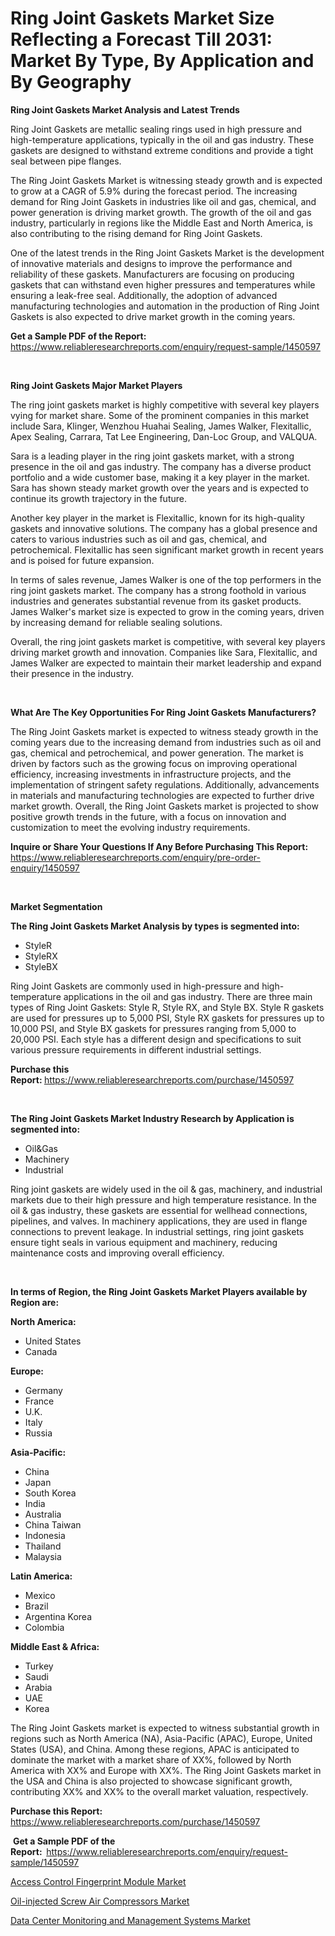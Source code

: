<p><h1>Ring Joint Gaskets Market Size Reflecting a Forecast Till 2031: Market By Type, By Application and By Geography</h1></p><p><strong>Ring Joint Gaskets Market Analysis and Latest Trends</strong></p>
<p><p>Ring Joint Gaskets are metallic sealing rings used in high pressure and high-temperature applications, typically in the oil and gas industry. These gaskets are designed to withstand extreme conditions and provide a tight seal between pipe flanges.</p><p>The Ring Joint Gaskets Market is witnessing steady growth and is expected to grow at a CAGR of 5.9% during the forecast period. The increasing demand for Ring Joint Gaskets in industries like oil and gas, chemical, and power generation is driving market growth. The growth of the oil and gas industry, particularly in regions like the Middle East and North America, is also contributing to the rising demand for Ring Joint Gaskets.</p><p>One of the latest trends in the Ring Joint Gaskets Market is the development of innovative materials and designs to improve the performance and reliability of these gaskets. Manufacturers are focusing on producing gaskets that can withstand even higher pressures and temperatures while ensuring a leak-free seal. Additionally, the adoption of advanced manufacturing technologies and automation in the production of Ring Joint Gaskets is also expected to drive market growth in the coming years.</p></p>
<p><strong>Get a Sample PDF of the Report:&nbsp;</strong> <a href="https://www.reliableresearchreports.com/enquiry/request-sample/1450597">https://www.reliableresearchreports.com/enquiry/request-sample/1450597</a></p>
<p>&nbsp;</p>
<p><strong>Ring Joint Gaskets Major Market Players</strong></p>
<p><p>The ring joint gaskets market is highly competitive with several key players vying for market share. Some of the prominent companies in this market include Sara, Klinger, Wenzhou Huahai Sealing, James Walker, Flexitallic, Apex Sealing, Carrara, Tat Lee Engineering, Dan-Loc Group, and VALQUA.</p><p>Sara is a leading player in the ring joint gaskets market, with a strong presence in the oil and gas industry. The company has a diverse product portfolio and a wide customer base, making it a key player in the market. Sara has shown steady market growth over the years and is expected to continue its growth trajectory in the future.</p><p>Another key player in the market is Flexitallic, known for its high-quality gaskets and innovative solutions. The company has a global presence and caters to various industries such as oil and gas, chemical, and petrochemical. Flexitallic has seen significant market growth in recent years and is poised for future expansion.</p><p>In terms of sales revenue, James Walker is one of the top performers in the ring joint gaskets market. The company has a strong foothold in various industries and generates substantial revenue from its gasket products. James Walker's market size is expected to grow in the coming years, driven by increasing demand for reliable sealing solutions.</p><p>Overall, the ring joint gaskets market is competitive, with several key players driving market growth and innovation. Companies like Sara, Flexitallic, and James Walker are expected to maintain their market leadership and expand their presence in the industry.</p></p>
<p>&nbsp;</p>
<p><strong>What Are The Key Opportunities For Ring Joint Gaskets Manufacturers?</strong></p>
<p><p>The Ring Joint Gaskets market is expected to witness steady growth in the coming years due to the increasing demand from industries such as oil and gas, chemical and petrochemical, and power generation. The market is driven by factors such as the growing focus on improving operational efficiency, increasing investments in infrastructure projects, and the implementation of stringent safety regulations. Additionally, advancements in materials and manufacturing technologies are expected to further drive market growth. Overall, the Ring Joint Gaskets market is projected to show positive growth trends in the future, with a focus on innovation and customization to meet the evolving industry requirements.</p></p>
<p><strong>Inquire or Share Your Questions If Any Before Purchasing This Report:</strong> <a href="https://www.reliableresearchreports.com/enquiry/pre-order-enquiry/1450597">https://www.reliableresearchreports.com/enquiry/pre-order-enquiry/1450597</a></p>
<p>&nbsp;</p>
<p><strong>Market Segmentation</strong></p>
<p><strong>The Ring Joint Gaskets Market Analysis by types is segmented into:</strong></p>
<p><ul><li>StyleR</li><li>StyleRX</li><li>StyleBX</li></ul></p>
<p><p>Ring Joint Gaskets are commonly used in high-pressure and high-temperature applications in the oil and gas industry. There are three main types of Ring Joint Gaskets: Style R, Style RX, and Style BX. Style R gaskets are used for pressures up to 5,000 PSI, Style RX gaskets for pressures up to 10,000 PSI, and Style BX gaskets for pressures ranging from 5,000 to 20,000 PSI. Each style has a different design and specifications to suit various pressure requirements in different industrial settings.</p></p>
<p><strong>Purchase this Report:&nbsp;</strong><a href="https://www.reliableresearchreports.com/purchase/1450597">https://www.reliableresearchreports.com/purchase/1450597</a></p>
<p>&nbsp;</p>
<p><strong>The Ring Joint Gaskets Market Industry Research by Application is segmented into:</strong></p>
<p><ul><li>Oil&Gas</li><li>Machinery</li><li>Industrial</li></ul></p>
<p><p>Ring joint gaskets are widely used in the oil & gas, machinery, and industrial markets due to their high pressure and high temperature resistance. In the oil & gas industry, these gaskets are essential for wellhead connections, pipelines, and valves. In machinery applications, they are used in flange connections to prevent leakage. In industrial settings, ring joint gaskets ensure tight seals in various equipment and machinery, reducing maintenance costs and improving overall efficiency.</p></p>
<p>&nbsp;</p>
<p><strong>In terms of Region, the Ring Joint Gaskets Market Players available by Region are:</strong></p>
<p>
    <p> <strong> North America: </strong>
        <ul>
            <li>United States</li>
            <li>Canada</li>
        </ul>
        </p> 
    <p> <strong> Europe: </strong>
        <ul>
            <li>Germany</li>
            <li>France</li>
            <li>U.K.</li>
            <li>Italy</li>
            <li>Russia</li>
        </ul>
        </p> 
    <p> <strong> Asia-Pacific: </strong>
        <ul>
            <li>China</li>
            <li>Japan</li>
            <li>South Korea</li>
            <li>India</li>
            <li>Australia</li>
            <li>China Taiwan</li>
            <li>Indonesia</li>
            <li>Thailand</li>
            <li>Malaysia</li>
        </ul>
        </p> 
    <p> <strong> Latin America: </strong>
        <ul>
            <li>Mexico</li>
            <li>Brazil</li>
            <li>Argentina Korea</li>
            <li>Colombia</li>
        </ul>
        </p> 
    <p> <strong> Middle East & Africa: </strong>
        <ul>
            <li>Turkey</li>
            <li>Saudi</li>
            <li>Arabia</li>
            <li>UAE</li>
            <li>Korea</li>
        </ul>
    </p>
    </p>
<p><p>The Ring Joint Gaskets market is expected to witness substantial growth in regions such as North America (NA), Asia-Pacific (APAC), Europe, United States (USA), and China. Among these regions, APAC is anticipated to dominate the market with a market share of XX%, followed by North America with XX% and Europe with XX%. The Ring Joint Gaskets market in the USA and China is also projected to showcase significant growth, contributing XX% and XX% to the overall market valuation, respectively.</p></p>
<p><strong>Purchase this Report: </strong><a href="https://www.reliableresearchreports.com/purchase/1450597">https://www.reliableresearchreports.com/purchase/1450597</a></p>
<p>&nbsp;<strong>Get a Sample PDF of the Report:&nbsp;&nbsp;</strong><a href="https://www.reliableresearchreports.com/enquiry/request-sample/1450597">https://www.reliableresearchreports.com/enquiry/request-sample/1450597</a></p>
<p><strong></strong></p>
<p><p><a href="https://view.publitas.com/reportprime-1/access-control-fingerprint-module-market-provides-a-comprehensive-analysis-including-a-macro-overview-of-the-market-as-well-as-micro-details-such-as-market-size-and-competitive-landscape/">Access Control Fingerprint Module Market</a></p><p><a href="https://view.publitas.com/reportprime-1/oil-injected-screw-air-compressors-market-size-growing-and-forecasted-for-period-from-2023-2030-and-provides-complete-market-analysis-of-this-market/">Oil-injected Screw Air Compressors Market</a></p><p><a href="https://view.publitas.com/reportprime-1/data-center-monitoring-and-management-systems-market-size-focuses-on-market-dynamics-in-depth-analysis-and-future-projections-of-its-market-forecasted-for-period-from-2023-to-2030/">Data Center Monitoring and Management Systems Market</a></p></p>